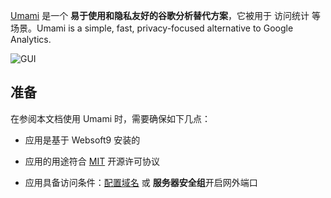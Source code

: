 [Umami](https://umami.is/) 是一个 **易于使用和隐私友好的谷歌分析替代方案**，它被用于 访问统计  等场景。Umami is a simple, fast, privacy-focused alternative to Google Analytics.


![GUI](https://libs.websoft9.com/Websoft9/DocsPicture/zh/umami/umami-gui-websoft9.png)


## 准备

在参阅本文档使用 Umami 时，需要确保如下几点：

- 应用是基于 Websoft9 安装的

- 应用的用途符合 [MIT](https://opensource.org/licenses/MIT) 开源许可协议

- 应用具备访问条件：[配置域名](./domain-set) 或 **服务器安全组**开启网外端口